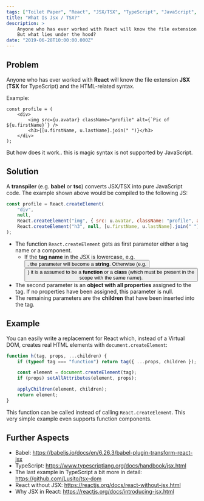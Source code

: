 ```yaml
---
tags: ["Toilet Paper", "React", "JSX/TSX", "TypeScript", "JavaScript", "Web Development"]
title: "What Is Jsx / TSX?"
description: >
    Anyone who has ever worked with React will know the file extension JSX (TSX for TypeScript) and the HTML-related syntax.
    But what lies under the hood?
date: "2019-06-28T10:00:00.000Z"
---
```


## Problem

Anyone who has ever worked with **React** will know the file extension **JSX** (**TSX** for TypeScript) and the HTML-related syntax.

Example:

```tsx
const profile = (
    <div>
        <img src={u.avatar} className="profile" alt={`Pic of ${u.firstName}`} />
        <h3>{[u.firstName, u.lastName].join(" ")}</h3>
    </div>
);
```

But how does it work.. this is magic syntax is not supported by JavaScript.

## Solution

A **transpiler** (e.g. **babel** or **tsc**) converts JSX/TSX into pure JavaScript code. The example shown above would be compiled to the following JS:

```js
const profile = React.createElement(
    "div",
    null,
    React.createElement("img", { src: u.avatar, className: "profile", alt: `Pic of ${u.firstName}` }),
    React.createElement("h3", null, [u.firstName, u.lastName].join(" "))
);
```

-   The function `React.createElement` gets as first parameter either a tag name or a component.
    -   If the **tag name** in the JSX is lowercase, e.g. <button>, the parameter will become a **string**. Otherwise (e.g. <Button>) it is a assumed to be a **function** or a **class** (which must be present in the scope with the same name).
-   The second parameter is an **object with all properties** assigned to the tag. If no properties have been assigned, this parameter is null.
-   The remaining parameters are the **children** that have been inserted into the tag.

## Example

You can easily write a replacement for React which, instead of a Virtual DOM, creates real HTML elements with `document.createElement`:

```js
function h(tag, props, ...children) {
    if (typeof tag === "function") return tag({ ...props, children });

    const element = document.createElement(tag);
    if (props) setAllAttributes(element, props);

    applyChildren(element, children);
    return element;
}
```

This function can be called instead of calling `React.createElement`. This very simple example even supports function components.

## Further Aspects

-   Babel: https://babeljs.io/docs/en/6.26.3/babel-plugin-transform-react-jsx
-   TypeScript: https://www.typescriptlang.org/docs/handbook/jsx.html
-   The last example in TypeScript a bit more in detail: https://github.com/Lusito/tsx-dom
-   React without JSX: https://reactjs.org/docs/react-without-jsx.html
-   Why JSX in React: https://reactjs.org/docs/introducing-jsx.html

